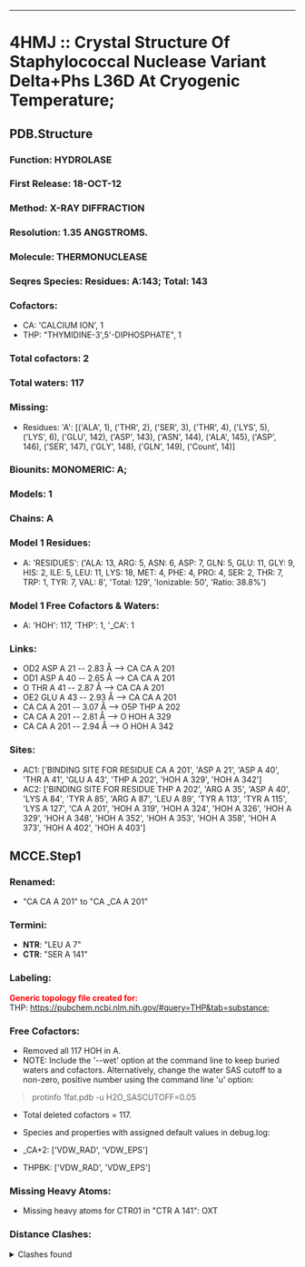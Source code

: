 ---
# 4HMJ :: Crystal Structure Of Staphylococcal Nuclease Variant Delta+Phs L36D At Cryogenic Temperature;
## PDB.Structure
### Function: HYDROLASE
### First Release: 18-OCT-12
### Method: X-RAY DIFFRACTION
### Resolution: 1.35 ANGSTROMS.
### Molecule: THERMONUCLEASE
### Seqres Species: Residues: A:143; Total: 143
### Cofactors:
  -  CA:
 'CALCIUM ION', 1
  - THP:
 "THYMIDINE-3',5'-DIPHOSPHATE", 1

### Total cofactors: 2
### Total waters: 117
### Missing:
  - Residues:
 'A': [('ALA', 1), ('THR', 2), ('SER', 3), ('THR', 4), ('LYS', 5), ('LYS', 6), ('GLU', 142), ('ASP', 143), ('ASN', 144), ('ALA', 145), ('ASP', 146), ('SER', 147), ('GLY', 148), ('GLN', 149),
       ('Count', 14)]

### Biounits: MONOMERIC: A;
### Models: 1
### Chains: A
### Model 1 Residues:
  - A:
 'RESIDUES': ('ALA: 13, ARG: 5, ASN: 6, ASP: 7, GLN: 5, GLU: 11, GLY: 9, HIS: 2, ILE: 5, LEU: 11, LYS: 18, MET: 4, PHE: 4, PRO: 4, SER: 2, THR: 7, TRP: 1, TYR: 7, VAL: 8', 'Total: 129', 'Ionizable: 50',
              'Ratio: 38.8%')

### Model 1 Free Cofactors & Waters:
  - A:
 'HOH': 117, 'THP': 1, '_CA': 1

### Links:
  - OD2 ASP A 21 -- 2.83 Å --> CA  CA A 201
  - OD1 ASP A 40 -- 2.65 Å --> CA  CA A 201
  - O  THR A 41 -- 2.87 Å --> CA  CA A 201
  - OE2 GLU A 43 -- 2.93 Å --> CA  CA A 201
  - CA  CA A 201 -- 3.07 Å --> O5P THP A 202
  - CA  CA A 201 -- 2.81 Å --> O  HOH A 329
  - CA  CA A 201 -- 2.94 Å --> O  HOH A 342

### Sites:
  - AC1: ['BINDING SITE FOR RESIDUE CA A 201', 'ASP A  21', 'ASP A  40', 'THR A  41', 'GLU A  43', 'THP A 202', 'HOH A 329', 'HOH A 342']
  - AC2: ['BINDING SITE FOR RESIDUE THP A 202', 'ARG A  35', 'ASP A  40', 'LYS A  84', 'TYR A  85', 'ARG A  87', 'LEU A  89', 'TYR A 113', 'TYR A 115', 'LYS A 127', 'CA A 201', 'HOH A 319', 'HOH A 324', 'HOH A 326', 'HOH A 329', 'HOH A 348', 'HOH A 352', 'HOH A 353', 'HOH A 358', 'HOH A 373', 'HOH A 402', 'HOH A 403']

## MCCE.Step1
### Renamed:
  - "CA    CA A 201" to "CA   _CA A 201"

### Termini:
 - <strong>NTR</strong>: "LEU A   7"
 - <strong>CTR</strong>: "SER A 141"

### Labeling:
<strong><font color='red'>Generic topology file created for:</font></strong>  
THP: https://pubchem.ncbi.nlm.nih.gov/#query=THP&tab=substance; 

### Free Cofactors:
  - Removed all 117 HOH in A.
  - NOTE: Include the '--wet' option at the command line to keep buried waters and cofactors. Alternatively, change the water SAS cutoff to a non-zero, positive number using the command line 'u' option:
  > protinfo 1fat.pdb -u H2O_SASCUTOFF=0.05
  - Total deleted cofactors = 117.
  - Species and properties with assigned default values in debug.log:

  - _CA+2: ['VDW_RAD', 'VDW_EPS']

  - THPBK: ['VDW_RAD', 'VDW_EPS']


### Missing Heavy Atoms:
  -    Missing heavy atoms for CTR01 in "CTR A 141":   OXT

### Distance Clashes:
<details><summary>Clashes found</summary>

- d= 1.52: " CA  NTR A   7" to " CB  LEU A   7"

</details>

